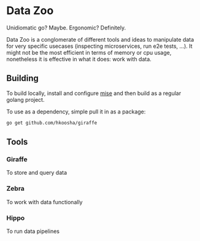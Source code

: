 # Data Zoo

Unidiomatic go? Maybe. Ergonomic? Definitely.

Data Zoo is a conglomerate of different tools and ideas to manipulate data for very specific
usecases (inspecting microservices, run e2e tests, ...). It might not be the most efficient
in terms of memory or cpu usage, nonetheless it is effective in what it does: work with data.

## Building

To build locally, install and configure [mise](https://github.com/jdx/mise) and then build as
a regular golang project.

To use as a dependency, simple pull it in as a package:

```bash
go get github.com/hkoosha/giraffe
```


## Tools

### Giraffe

To store and query data

### Zebra

To work with data functionally

### Hippo

To run data pipelines

